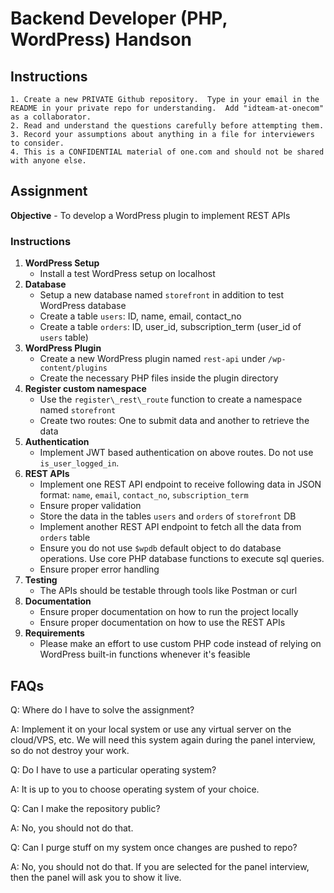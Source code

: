 # Backend Developer (PHP, WordPress) Handson

## Instructions

```
1. Create a new PRIVATE Github repository.  Type in your email in the README in your private repo for understanding.  Add "idteam-at-onecom" as a collaborator.
2. Read and understand the questions carefully before attempting them.
3. Record your assumptions about anything in a file for interviewers to consider.
4. This is a CONFIDENTIAL material of one.com and should not be shared with anyone else.
```

## Assignment

**Objective** - To develop a WordPress plugin to implement REST APIs

### Instructions

1. **WordPress Setup**
   - Install a test WordPress setup on localhost
2. **Database**
    - Setup a new database named `storefront` in addition to test WordPress database
    - Create a table `users`: ID, name, email, contact_no
    - Create a table `orders`: ID, user_id, subscription_term (user_id of `users` table)
2. **WordPress Plugin**
    - Create a new WordPress plugin named `rest-api` under `/wp-content/plugins`
    - Create the necessary PHP files inside the plugin directory
3. **Register custom namespace**
    - Use the `register\_rest\_route` function to create a namespace named `storefront`
    - Create two routes: One to submit data and another to retrieve the data
4. **Authentication**
    - Implement JWT based authentication on above routes.  Do not use `is_user_logged_in`.
5. **REST APIs**
    - Implement one REST API endpoint to receive following data in JSON format: `name`, `email`, `contact_no`, `subscription_term`
    - Ensure proper validation
    - Store the data in the tables `users` and `orders` of `storefront` DB
    - Implement another REST API endpoint to fetch all the data from `orders` table
    - Ensure you do not use `$wpdb` default object to do database operations.  Use core PHP database functions to execute sql queries.
    - Ensure proper error handling
6. **Testing**
    - The APIs should be testable through tools like Postman or curl
7. **Documentation**
    - Ensure proper documentation on how to run the project locally
    - Ensure proper documentation on how to use the REST APIs    
8. **Requirements**
    - Please make an effort to use custom PHP code instead of relying on WordPress built-in functions whenever it's feasible



## FAQs

Q: Where do I have to solve the assignment?

A: Implement it on your local system or use any virtual server on the cloud/VPS, etc. We will need this system again during the panel interview, so do not destroy your work.

Q: Do I have to use a particular operating system?

A: It is up to you to choose operating system of your choice.

Q: Can I make the repository public?

A: No, you should not do that.

Q: Can I purge stuff on my system once changes are pushed to repo?

A: No, you should not do that. If you are selected for the panel interview, then the panel will ask you to show it live.

